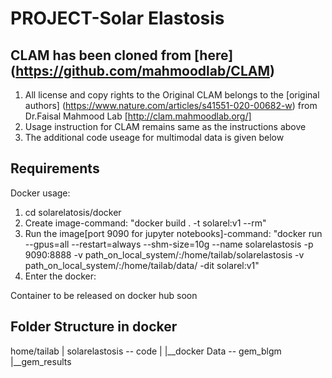 # PROJECT-Solar Elastosis

## CLAM has been cloned from [here] (https://github.com/mahmoodlab/CLAM)
1. All license and copy rights to the Original CLAM belongs to the [original authors] (https://www.nature.com/articles/s41551-020-00682-w) from Dr.Faisal Mahmood Lab [http://clam.mahmoodlab.org/]
2. Usage instruction for CLAM remains same as the instructions above
3. The additional code useage for multimodal data is given below

## Requirements
Docker usage:
1. cd solarelatosis/docker
2. Create image-command: "docker build . -t solarel:v1 --rm"
3. Run the image[port 9090 for jupyter notebooks]-command: "docker run --gpus=all --restart=always --shm-size=10g --name solarelastosis -p 9090:8888 -v path_on_local_system/:/home/tailab/solarelastosis -v path_on_local_system/:/home/tailab/data/  -dit solarel:v1"
4. Enter the docker:

Container to be released on docker hub soon

## Folder Structure in docker
home/tailab
           |
            solarelastosis -- code
           |               |__docker
            Data -- gem_blgm
                   |__gem_results      
